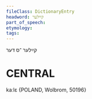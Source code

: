 ```yaml
---
fileClass: DictionaryEntry
headword: קײַלער
part_of_speech: 
etymology: 
tags: 
---
```

קײַלער
־ס
דער

CENTRAL
========

kaːlɛ {POLAND, Wolbrom, 50196}
